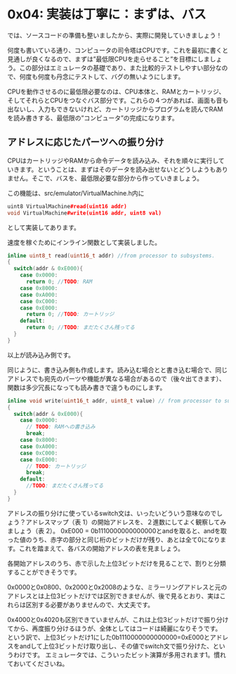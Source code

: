 # 0x04: 実装は丁寧に：まずは、バス

では、ソースコードの準備も整いましたから、実際に開発していきましょう！

何度も書いている通り、コンピュータの司令塔はCPUです。これを最初に書くと見通しが良くなるので、まずは”最低限CPUを走らせること”を目標にしましょう。この部分はエミュレータの基礎であり、また比較的テストしやすい部分なので、何度も何度も丹念にテストして、バグの無いようにします。

CPUを動作させるのに最低限必要なのは、CPU本体と、RAMとカートリッジ、そしてそれらとCPUをつなぐバス部分です。これらの４つがあれば、画面も音も出ないし、入力もできないけれど、カートリッジからプログラムを読んでRAMを読み書きする、最低限の”コンピュータ”の完成になります。

## アドレスに応じたパーツへの振り分け
CPUはカートリッジやRAMから命令データを読み込み、それを順々に実行していきます。ということは、まずはそのデータを読み出せないとどうしようもありません。そこで、バスを、最低限必要な部分から作っていきましょう。

この機能は、src/emulator/VirtualMachine.h内に

```cpp
uint8 VirtualMachine#read(uint16 addr)
void VirtualMachine#write(uint16 addr, uint8 val)
```

として実装してあります。

速度を稼ぐためにインライン関数として実装しました。
```cpp
inline uint8_t read(uint16_t addr) //from processor to subsystems.
{
  switch(addr & 0xE000){
    case 0x0000:
      return 0; //TODO: RAM
    case 0x8000:
    case 0xA000:
    case 0xC000:
    case 0xE000:
      return 0; //TODO: カートリッジ
    default:
      return 0; //TODO: まだたくさん残ってる
  }
}
```

以上が読み込み側です。

同じように、書き込み側も作成します。読み込む場合とと書き込む場合で、同じアドレスでも宛先のパーツや機能が異なる場合があるので（後々出てきます）、関数は多少冗長になっても読み書きで違うものにします。

```cpp
inline void write(uint16_t addr, uint8_t value) // from processor to subsystems.
{
  switch(addr & 0xE000){
    case 0x0000:
      // TODO: RAMへの書き込み
      break;
    case 0x8000:
    case 0xA000:
    case 0xC000:
    case 0xE000:
      // TODO: カートリッジ
      break;
    default:
      //TODO: まだたくさん残ってる
  }
}
```

アドレスの振り分けに使っているswitch文は、いったいどういう意味なのでしょう？アドレスマップ（表 1）の開始アドレスを、２進数にしてよく観察してみましょう（表 2）。
0xE000 = 0b1110000000000000とandを取ると、andを取った値のうち、赤字の部分と同じ桁のビットだけが残り、あとは全て0になります。これを踏まえて、各バスの開始アドレスの表を見ましょう。

各開始アドレスのうち、赤で示した上位3ビットだけを見ることで、割りと分類することができそうです。

0x0000と0x0800、0x2000と0x2008のような、ミラーリングアドレスと元のアドレスとは上位3ビットだけでは区別できませんが、後で見るとおり、実はこれらは区別する必要がありませんので、大丈夫です。

0x4000と0x4020も区別できていませんが、これは上位3ビットだけで振り分けてから、再度振り分けるほうが、全体としてはコードは綺麗になりそうです。
という訳で、上位3ビットだけ1にした0b1110000000000000=0xE000とアドレスをandして上位3ビットだけ取り出し、その値でswitch文で振り分けた、というわけです。
エミュレータでは、こういったビット演算が多用されます1。慣れておいてくださいね。
